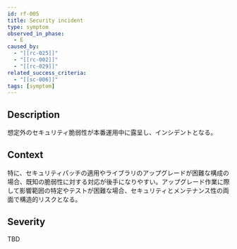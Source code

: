 ```yaml
---
id: rf-005
title: Security incident
type: symptom
observed_in_phase:
  - E
caused_by:
  - "[[rc-025]]"
  - "[[rc-002]]"
  - "[[rc-029]]"
related_success_criteria:
  - "[[sc-006]]"
tags: [symptom]
---
```


## Description
想定外のセキュリティ脆弱性が本番運用中に露呈し、インシデントとなる。

## Context
特に、セキュリティパッチの適用やライブラリのアップグレードが困難な構成の場合、既知の脆弱性に対する対応が後手になりやすい。アップグレード作業に際して影響範囲の特定やテストが困難な場合、セキュリティとメンテナンス性の両面で構造的リスクとなる。

## Severity
TBD
